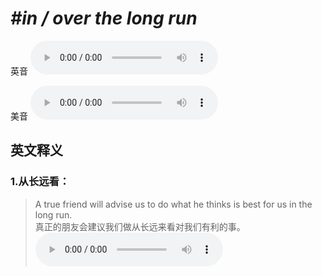 # ***\#in / over the long run*** 
英音
<audio src="./media/in the long run1_AAC.aac" controls="controls"></audio>

美音
<audio src="./media/in the long run2_AAC.aac" controls="controls"></audio>



  

英文释义
---
### 1.**从长远看：**  

 > A true friend will advise us to do what he thinks is best for us in the long run.   
 > 真正的朋友会建议我们做从长远来看对我们有利的事。    
<audio src="./media/run-22.aac" controls="controls"></audio>


